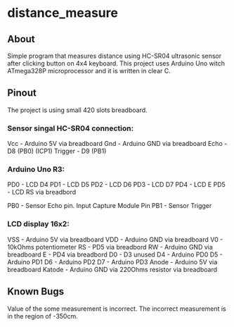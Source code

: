 # distance_measure
## About
Simple program that measures distance using HC-SR04 ultrasonic sensor after clicking button on 4x4 keyboard. This project uses Arduino Uno witch ATmega328P microprocessor and it is written in clear C.

## Pinout

The project is using small 420 slots breadboard.

### Sensor singal HC-SR04 connection:
Vcc - Arduino 5V via breadboard
Gnd - Arduino GND via breadboard
Echo - D8 (PB0) (ICP1)
Trigger - D9 (PB1)

### Arduino Uno R3:
PD0 - LCD D4
PD1 - LCD D5
PD2 - LCD D6
PD3 - LCD D7
PD4 - LCD E
PD5 - LCD RS via breadbord

PB0 - Sensor Echo pin. Input Capture Module Pin
PB1  - Sensor Trigger 

### LCD display 16x2:

VSS - Arduino 5V via breadboard
VDD - Arduino GND via breadboard
V0 - 10kOhms potentiometer
RS - PD5 via breadbord
RW - Arduino GND via breadboard
E - PD4 via breadbord
D0 - D3 unused
D4 - Arduino PD0
D5 - Arduino PD1
D6 - Arduino PD2
D7 - Arduino PD3
Anode - Arduino 5V via breadboard
Katode - Arduino GND via 220Ohms resistor via breadboard


## Known Bugs
Value of the some measurement is incorrect. The incorrect measurement is in the region of -350cm. 